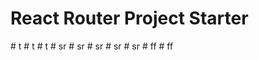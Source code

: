 # React Router Project Starter
#   t  
 #   t  
 #   t  
 #   s r  
 #   s r  
 #   s r  
 #   s r  
 #   s r  
 #   f f  
 #   f f  
 